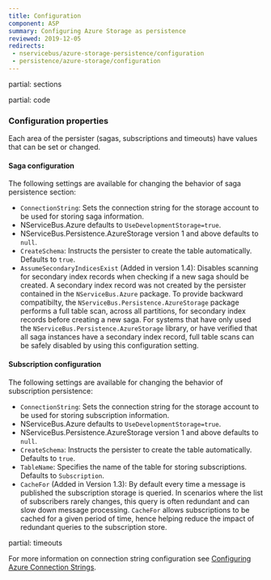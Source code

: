 ```yaml
---
title: Configuration
component: ASP
summary: Configuring Azure Storage as persistence
reviewed: 2019-12-05
redirects:
 - nservicebus/azure-storage-persistence/configuration
 - persistence/azure-storage/configuration
---
```


partial: sections

partial: code

### Configuration properties

Each area of the persister (sagas, subscriptions and timeouts) have values that can be set or changed.

#### Saga configuration
 
The following settings are available for changing the behavior of saga persistence section:

 * `ConnectionString`: Sets the connection string for the storage account to be used for storing saga information.
  * NServiceBus.Azure defaults to `UseDevelopmentStorage=true`.
  * NServiceBus.Persistence.AzureStorage version 1 and above defaults to `null`.
 * `CreateSchema`: Instructs the persister to create the table automatically. Defaults to `true`.
 * `AssumeSecondaryIndicesExist` (Added in version 1.4): Disables scanning for secondary index records when checking if a new saga should be created. A secondary index record was not created by the persister contained in the `NServiceBus.Azure` package. To provide backward compatibilty, the `NServiceBus.Persistence.AzureStorage` package performs a full table scan, across all partitions, for secondary index records before creating a new saga. For systems that have only used the `NServiceBus.Persistence.AzureStorage` library, or have verified that all saga instances have a secondary index record, full table scans can be safely disabled by using this configuration setting.

#### Subscription configuration

The following settings are available for changing the behavior of subscription persistence:

 * `ConnectionString`: Sets the connection string for the storage account to be used for storing subscription information.
  * NServiceBus.Azure defaults to `UseDevelopmentStorage=true`.
  * NServiceBus.Persistence.AzureStorage version 1 and above defaults to `null`.
 * `CreateSchema`: Instructs the persister to create the table automatically. Defaults to `true`.
 * `TableName`: Specifies the name of the table for storing subscriptions. Defaults to `Subscription`.
 * `CacheFor` (Added in Version 1.3): By default every time a message is published the subscription storage is queried. In scenarios where the list of subscribers rarely changes, this query is often redundant and can slow down message processing. `CacheFor` allows subscriptions to be cached for a given period of time, hence helping reduce the impact of redundant queries to the subscription store.


partial: timeouts

For more information on connection string configuration see [Configuring Azure Connection Strings](https://docs.microsoft.com/en-us/azure/storage/storage-configure-connection-string).